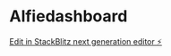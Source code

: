 # Alfiedashboard

[Edit in StackBlitz next generation editor ⚡️](https://stackblitz.com/~/github.com/Alfiev7/Alfiedashboard)